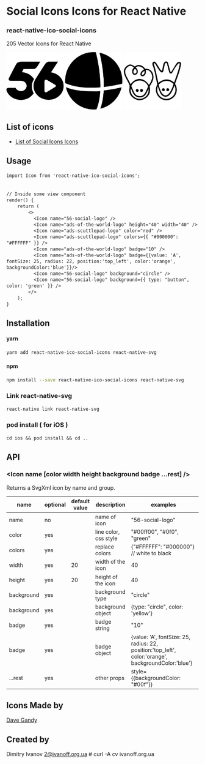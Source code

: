 # Social Icons Icons for React Native

### react-native-ico-social-icons

205 Vector Icons for React Native

<img src="./static/56-social-logo.png" alt="56-social-logo" width="150" height="150"> <img src="./static/ads-of-the-world-logo.png" alt="ads-of-the-world-logo" width="150" height="150"> <img src="./static/ads-scuttlepad-logo.png" alt="ads-scuttlepad-logo" width="150" height="150">

## List of icons

- [List of Social Icons Icons](http://ico.simpleness.org/pack/social-icons)

## Usage

```
import Icon from 'react-native-ico-social-icons';


// Inside some view component
render() {
    return (
        <>
          <Icon name="56-social-logo" />
          <Icon name="ads-of-the-world-logo" height="40" width="40" />
          <Icon name="ads-scuttlepad-logo" color="red" />
          <Icon name="ads-scuttlepad-logo" colors={{ "#000000": "#FFFFFF" }} />
          <Icon name="ads-of-the-world-logo" badge="10" />
          <Icon name="ads-of-the-world-logo" badge={{value: 'A', fontSize: 25, radius: 22, position:'top_left', color:'orange', backgroundColor:'blue'}}/>
          <Icon name="56-social-logo" background="circle" />
          <Icon name="56-social-logo" background={{ type: "button", color: 'green' }} />
        </>
    );
}

```

## Installation

#### yarn

```bash
yarn add react-native-ico-social-icons react-native-svg
```

#### npm

```bash
npm install --save react-native-ico-social-icons react-native-svg
```

### Link react-native-svg

```bash
react-native link react-native-svg
```

### pod install ( for iOS )

```
cd ios && pod install && cd ..
```

## API

### <Icon name [color width height background badge ...rest] />

Returns a SvgXml icon by name and group.

 name | optional | default value | description | examples
------|----------|---------------|-------------|---------
name | no |  | name of icon | "56-social-logo"
color | yes | | line color, css style | "#00ff00", "#0f0", "green"
colors | yes | | replace colors | {"#FFFFFF": "#000000"} // white to black
width | yes | 20 | width of the icon | 40
height | yes | 20 | height of the icon | 40
background | yes | | background type | "circle"
background | yes | | background object | {type: "circle", color: 'yellow'}
badge | yes | | badge string | "10"
badge | yes | | badge object | {value: 'A', fontSize: 25, radius: 22, position:'top_left', color:'orange', backgroundColor:'blue'}
...rest | yes | | other props | style={{backgroundColor: "#00f"}}

## Icons Made by

[Dave Gandy](https://www.flaticon.com/authors/dave-gandy)

## Created by

Dimitry Ivanov <2@ivanoff.org.ua> # curl -A cv ivanoff.org.ua
